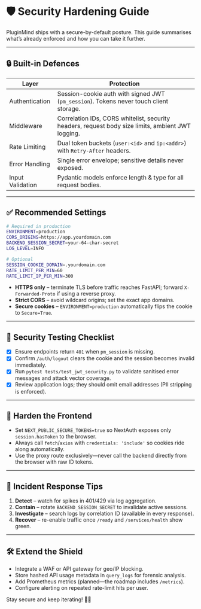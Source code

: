 # 🛡️ Security Hardening Guide

PluginMind ships with a secure-by-default posture. This guide summarises what’s already enforced and how you can take it further.

---

## 🔒 Built-in Defences

| Layer | Protection |
|-------|------------|
| Authentication | Session-cookie auth with signed JWT (`pm_session`). Tokens never touch client storage. |
| Middleware | Correlation IDs, CORS whitelist, security headers, request body size limits, ambient JWT logging. |
| Rate Limiting | Dual token buckets (`user:<id>` and `ip:<addr>`) with `Retry-After` headers. |
| Error Handling | Single error envelope; sensitive details never exposed. |
| Input Validation | Pydantic models enforce length & type for all request bodies. |

---

## ✅ Recommended Settings

```bash
# Required in production
ENVIRONMENT=production
CORS_ORIGINS=https://app.yourdomain.com
BACKEND_SESSION_SECRET=your-64-char-secret
LOG_LEVEL=INFO

# Optional
SESSION_COOKIE_DOMAIN=.yourdomain.com
RATE_LIMIT_PER_MIN=60
RATE_LIMIT_IP_PER_MIN=300
```

- **HTTPS only** – terminate TLS before traffic reaches FastAPI; forward `X-Forwarded-Proto` if using a reverse proxy.
- **Strict CORS** – avoid wildcard origins; set the exact app domains.
- **Secure cookies** – `ENVIRONMENT=production` automatically flips the cookie to `Secure=True`.

---

## 🧪 Security Testing Checklist

- [x] Ensure endpoints return `401` when `pm_session` is missing.
- [x] Confirm `/auth/logout` clears the cookie and the session becomes invalid immediately.
- [x] Run `pytest tests/test_jwt_security.py` to validate sanitised error messages and attack vector coverage.
- [x] Review application logs; they should omit email addresses (PII stripping is enforced).

---

## 🔐 Harden the Frontend

- Set `NEXT_PUBLIC_SECURE_TOKENS=true` so NextAuth exposes only `session.hasToken` to the browser.
- Always call `fetch`/`axios` with `credentials: 'include'` so cookies ride along automatically.
- Use the proxy route exclusively—never call the backend directly from the browser with raw ID tokens.

---

## 🧭 Incident Response Tips

1. **Detect** – watch for spikes in 401/429 via log aggregation.
2. **Contain** – rotate `BACKEND_SESSION_SECRET` to invalidate active sessions.
3. **Investigate** – search logs by correlation ID (available in every response).
4. **Recover** – re-enable traffic once `/ready` and `/services/health` show green.

---

## 🛠️ Extend the Shield

- Integrate a WAF or API gateway for geo/IP blocking.
- Store hashed API usage metadata in `query_logs` for forensic analysis.
- Add Prometheus metrics (planned—the roadmap includes `/metrics`).
- Configure alerting on repeated rate-limit hits per user.

Stay secure and keep iterating! 🧑‍💻
